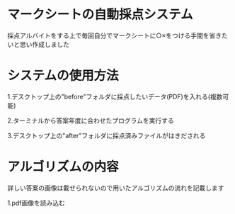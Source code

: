 # マークシートの自動採点システム

採点アルバイトをする上で毎回自分でマークシートに○×をつける手間を省きたいと思い作成しました

# システムの使用方法

1.デスクトップ上の"before"フォルダに採点したいデータ(PDF)を入れる(複数可能)

2.ターミナルから答案年度に合わせたプログラムを実行する

3.デスクトップ上の"after"フォルダに採点済みファイルがはきだされる

# アルゴリズムの内容

詳しい答案の画像は載せられないので用いたアルゴリズムの流れを記載します

1.pdf画像を読み込む
